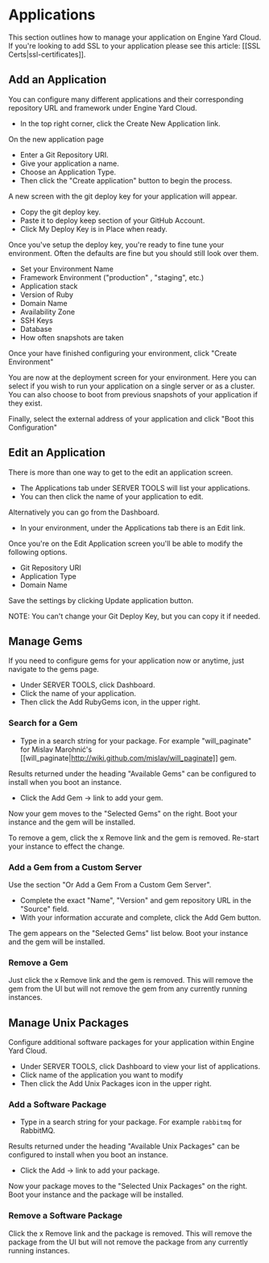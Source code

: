 # Applications

This section outlines how to manage your application on Engine Yard Cloud. If you're looking to add SSL to your application please see this article: [[SSL Certs|ssl-certificates]].

## Add an Application

You can configure many different applications and their corresponding repository URL and framework under Engine Yard Cloud.

  - In the top right corner, click the Create New Application link.

On the new application page

  - Enter a Git Repository URI.
  - Give your application a name.
  - Choose an Application Type.
  - Then click the "Create application" button to begin the process.

A new screen with the git deploy key for your application will appear.

  - Copy the git deploy key.
  - Paste it to deploy keep section of your GitHub Account.
  - Click My Deploy Key is in Place when ready.

Once you've setup the deploy key, you're ready to fine tune your environment. Often the defaults are fine but you should still look over them. 

  * Set your Environment Name 
  * Framework Environment ("production" , "staging", etc.)
  * Application stack
  * Version of Ruby
  * Domain Name 
  * Availability Zone
  * SSH Keys
  * Database
  * How often snapshots are taken

Once your have finished configuring your environment, click "Create Environment" 

You are now at the deployment screen for your environment. Here you can select if you wish to run your application on a single server or as a cluster. You can also choose to boot from previous snapshots of your application if they exist.

Finally, select the external address of your application and click "Boot this Configuration"


## Edit an Application

There is more than one way to get to the edit an application screen.

  * The Applications tab under SERVER TOOLS will list your applications.
  * You can then click the name of your application to edit.

Alternatively you can go from the Dashboard.

  * In your environment, under the Applications tab there is an Edit link.

Once you're on the Edit Application screen you'll be able to modify the following options.

  * Git Repository URI
  * Application Type
  * Domain Name

Save the settings by clicking Update application button.

NOTE: You can't change your Git Deploy Key, but you can copy it if needed.



## Manage Gems

If you need to configure gems for your application now or anytime, just navigate to the gems page.

  - Under SERVER TOOLS, click Dashboard.
  - Click the name of your application.
  - Then click the Add RubyGems icon, in the upper right.


### Search for a Gem


  * Type in a search string for your package. For example "will_paginate" for Mislav Marohnić's [[will_paginate|http://wiki.github.com/mislav/will_paginate]] gem.

Results returned under the heading "Available Gems" can be configured to install when you boot an instance.

  * Click the Add Gem -> link to add your gem.

Now your gem moves to the "Selected Gems" on the right. Boot your instance and the gem will be installed.

To remove a gem, click the x Remove link and the gem is removed. Re-start your instance to effect the change.

### Add a Gem from a Custom Server


Use the section "Or Add a Gem From a Custom Gem Server".

  - Complete the exact "Name", "Version" and gem repository URL in the "Source" field.
  - With your information accurate and complete, click the Add Gem button.

The gem appears on the "Selected Gems" list below. Boot your instance and the gem will be installed.

### Remove a Gem

Just click the x Remove link and the gem is removed.  This will remove the gem from the UI but will not remove the gem from any currently running instances.


## Manage Unix Packages

Configure additional software packages for your application within Engine Yard Cloud.

  - Under SERVER TOOLS, click Dashboard to view your list of applications.
  - Click name of the application you want to modify
  - Then click the Add Unix Packages icon in the upper right.

### Add a Software Package

  * Type in a search string for your package.  For example `rabbitmq` for RabbitMQ.

Results returned under the heading "Available Unix Packages" can be configured to install when you boot an instance.

  * Click the Add -> link to add your package.

Now your package moves to the "Selected Unix Packages" on the right.  Boot your instance and the package will be installed.

### Remove a Software Package

Click the x Remove link and the package is removed.  This will remove the package from the UI but will not remove the package from any currently running instances.
